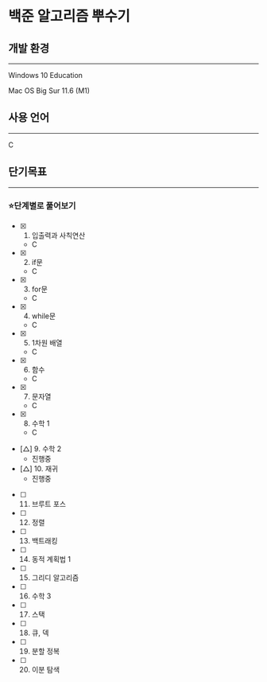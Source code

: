 # 백준 알고리즘 뿌수기

## 개발 환경
---

Windows 10 Education

Mac OS Big Sur 11.6 (M1)

## 사용 언어
---

C

## 단기목표
---

### ⭐**단계별로 풀어보기**

- [x]  1. 입출력과 사칙연산
    - C
- [x]  2. if문
    - C
- [x]  3. for문
    - C
- [x]  4. while문
    - C
- [x]  5. 1차원 배열
    - C
- [x]  6. 함수
    - C
- [x]  7. 문자열
    - C
- [x]  8. 수학 1
    - C
- [△]  9. 수학 2
    - 진행중
- [△]  10. 재귀
    - 진행중
- [ ]  11. 브루트 포스
- [ ]  12. 정렬
- [ ]  13. 백트래킹
- [ ]  14. 동적 계획법 1
- [ ]  15. 그리디 알고리즘
- [ ]  16. 수학 3
- [ ]  17. 스택
- [ ]  18. 큐, 덱
- [ ]  19. 분할 정복
- [ ]  20. 이분 탐색

